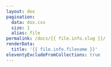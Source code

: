 ```yaml
---
layout: dox
pagination:
  data: dox.css
  size: 1
  alias: file
permalink: /docs/{{ file.info.slug }}/
renderData:
  title: '{{ file.info.filename }}'
eleventyExcludeFromCollections: true
---
```

